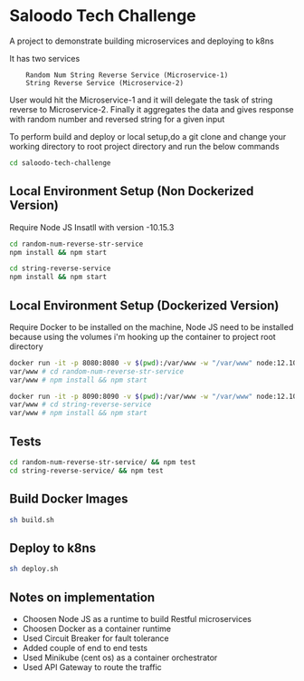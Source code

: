 # Saloodo Tech Challenge

A project to demonstrate building microservices and deploying to k8ns

It has two services
```
    Random Num String Reverse Service (Microservice-1)
    String Reverse Service (Microservice-2)
```

User would hit the Microservice-1 and it will delegate the task of string reverse to Microservice-2. Finally it aggregates the data and gives response with random number and reversed string for a given input


To perform build and deploy or local setup,do a git clone and change your working directory to root project directory and run the below commands

```bash
cd saloodo-tech-challenge
```

## Local Environment Setup (Non Dockerized Version)

Require Node JS Insatll with version -10.15.3
```bash
cd random-num-reverse-str-service
npm install && npm start
```
```bash
cd string-reverse-service
npm install && npm start
```

## Local Environment Setup (Dockerized Version)

Require Docker to be installed on the machine, Node JS need to be installed because using the volumes i'm hooking up the container to project root directory

```bash
docker run -it -p 8080:8080 -v $(pwd):/var/www -w "/var/www" node:12.10.0-alpine sh
var/www # cd random-num-reverse-str-service
var/www # npm install && npm start
```
```bash
docker run -it -p 8090:8090 -v $(pwd):/var/www -w "/var/www" node:12.10.0-alpine sh
var/www # cd string-reverse-service
var/www # npm install && npm start
```

## Tests

```bash
cd random-num-reverse-str-service/ && npm test
cd string-reverse-service/ && npm test
```

## Build Docker Images

```bash
sh build.sh
```
## Deploy to k8ns

```bash
sh deploy.sh
```

## Notes on implementation
- Choosen Node JS as a runtime to build Restful microservices
- Choosen Docker as a container runtime
- Used Circuit Breaker for fault tolerance
- Added couple of end to end tests
- Used Minikube (cent os) as a container orchestrator
- Used API Gateway to route the traffic

